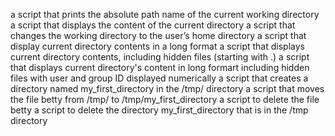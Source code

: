 a script that prints the absolute path name of the current working directory
a script that displays the content of the current directory
a script that changes the working directory to the user’s home directory
a script that display current directory contents in a long format
a script that displays current directory contents, including hidden files (starting with .)
a script that displays current directory's content in long formart including hidden files with user and group ID displayed numerically
a script that creates a directory named my_first_directory in the /tmp/ directory
a script that moves the file betty from /tmp/ to /tmp/my_first_directory
a script to delete the file betty
a script to delete the directory my_first_directory that is in the /tmp directory

